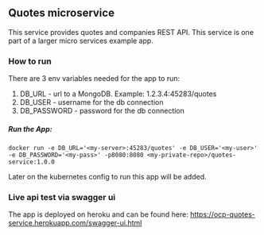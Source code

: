 ## Quotes microservice
This service provides quotes and companies REST API.
This service is one part of a larger micro services example app.

### How to run
There are 3 env variables needed for the app to run:
1. DB_URL - url to a MongoDB. Example: 1.2.3.4:45283/quotes
1. DB_USER - username for the db connection
1. DB_PASSWORD - password for the db connection

##### Run the App:
```
docker run -e DB_URL='<my-server>:45283/quotes' -e DB_USER='<my-user>' -e DB_PASSWORD='<my-pass>' -p8080:8080 <my-private-repo>/quotes-service:1.0.0
```
Later on the kubernetes config to run this app will be added.

### Live api test via swagger ui
The app is deployed on heroku and can be found here: https://ocp-quotes-service.herokuapp.com/swagger-ui.html
 
  
